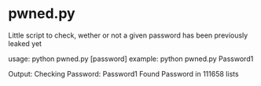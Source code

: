 # pwned.py
Little script to check, wether or not a given password has been previously leaked yet

usage: python pwned.py [password]
example: python pwned.py Password1

Output:
  Checking Password:  Password1
  Found Password in 111658 lists
